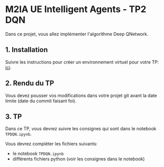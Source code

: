 # M2IA UE Intelligent Agents - TP2 DQN

Dans ce projet, vous allez implémenter l'algorithme Deep QNetwork.

## 1. Installation
Suivre les instructions pour créer un environnement virtuel pour votre TP:  [ici](README_conda_gym.md). 

## 2. Rendu du TP
Vous devez pousser vos modifications dans votre projet git avant la date limite (date du commit faisant foi).

## 3. TP
Dans ce TP, vous devrez suivre les consignes qui sont dans le notebook `TPDQN.ipynb`.

Vous devrez compléter les fichiers suivants:
- le notebook `TPDQN.ipynb` 
- différents fichiers python (voir les consignes dans le notebook)

